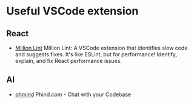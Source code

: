 # Useful VSCode extension

## React

- [Million Lint](https://marketplace.visualstudio.com/items?itemName=million.million-lint) Million Lint: A VSCode extension that identifies slow code and suggests fixes. It's like ESLint, but for performance! Identify, explain, and fix React performance issues.

## AI

- [phmind](https://marketplace.visualstudio.com/items?itemName=phind.phind) Phind.com - Chat with your Codebase